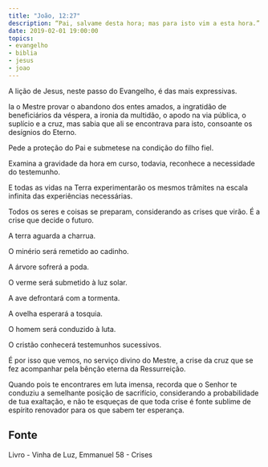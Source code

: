 ```yaml
---
title: "João, 12:27"
description: “Pai, salva­me desta hora; mas para isto vim a esta hora.” Jesus (João. 12:27)
date: 2019-02-01 19:00:00
topics: 
- evangelho
- biblia
- jesus
- joao
---
```


A lição de Jesus, neste passo do Evangelho, é das mais expressivas.

Ia o Mestre provar o abandono dos entes amados, a ingratidão de
beneficiários da véspera, a ironia da multidão, o apodo na via pública, o suplício e a
cruz, mas sabia que ali se encontrava para isto, consoante os desígnios do Eterno.

Pede a proteção do Pai e submete­se na condição do filho fiel.

Examina a gravidade da hora em curso, todavia, reconhece a necessidade
do testemunho.

E todas as vidas na Terra experimentarão os mesmos trâmites na escala
infinita das experiências necessárias.

Todos os seres e coisas se preparam, considerando as crises que virão. É a
crise que decide o futuro.

A terra aguarda a charrua.

O minério será remetido ao cadinho.

A árvore sofrerá a poda.

O verme será submetido à luz solar.

A ave defrontará com a tormenta.

A ovelha esperará a tosquia.

O homem será conduzido à luta.

O cristão conhecerá testemunhos sucessivos.

É por isso que vemos, no serviço divino do Mestre, a crise da cruz que se
fez acompanhar pela bênção eterna da Ressurreição.

Quando pois te encontrares em luta imensa, recorda que o Senhor te
conduziu a semelhante posição de sacrifício, considerando a probabilidade de tua
exaltação, e não te esqueças de que toda crise é fonte sublime de espírito renovador
para os que sabem ter esperança.


## Fonte
Livro - Vinha de Luz, Emmanuel
58 - Crises
